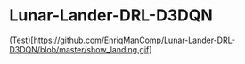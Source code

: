 # Lunar-Lander-DRL-D3DQN

(Test)[https://github.com/EnriqManComp/Lunar-Lander-DRL-D3DQN/blob/master/show_landing.gif]
